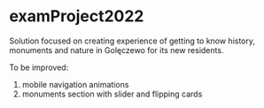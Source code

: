 # examProject2022

Solution focused on creating experience of getting to know history, monuments and nature in Golęczewo for its new residents.

To be improved:
1. mobile navigation animations
2. monuments section with slider and flipping cards
